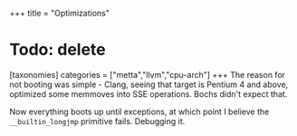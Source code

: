 +++
title = "Optimizations"
# Todo: delete
[taxonomies]
categories = ["metta","llvm","cpu-arch"]
+++
The reason for not booting was simple - Clang, seeing that target is Pentium 4 and above, optimized some memmoves into SSE operations. Bochs didn't expect that.

Now everything boots up until exceptions, at which point I believe the `__builtin_longjmp` primitive fails. Debugging it.
